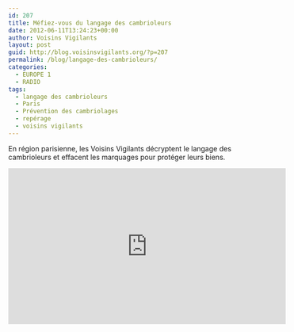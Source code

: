 ```yaml
---
id: 207
title: Méfiez-vous du langage des cambrioleurs
date: 2012-06-11T13:24:23+00:00
author: Voisins Vigilants
layout: post
guid: http://blog.voisinsvigilants.org/?p=207
permalink: /blog/langage-des-cambrioleurs/
categories:
  - EUROPE 1
  - RADIO
tags:
  - langage des cambrioleurs
  - Paris
  - Prévention des cambriolages
  - repérage
  - voisins vigilants
---
```

En région parisienne, les Voisins Vigilants décryptent le langage des cambrioleurs et effacent les marquages pour protéger leurs biens.

<iframe width="560" height="315" src="https://www.youtube.com/embed/UGNLpELmv1M" frameborder="0" allow="accelerometer; autoplay; encrypted-media; gyroscope; picture-in-picture" allowfullscreen></iframe>
